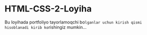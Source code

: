 # HTML-CSS-2-Loyiha
Bu loyihada portfoliyo tayorlamoqchi bo`lganlar uchun kirish qismi hisoblanadi kirib ko`rishingiz mumkin...
